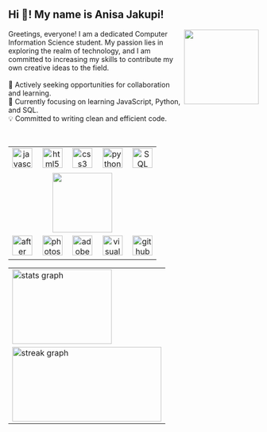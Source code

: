 <h2 align="left">Hi 👋! My name is Anisa Jakupi!</h2>

<img align="right" height="150" src="https://i.pinimg.com/564x/a6/dd/50/a6dd501a5fee04cd8e23e91e71f641f2.jpg" />

<p align="left">
  Greetings, everyone! I am a dedicated Computer Information Science student. My passion lies in exploring the realm of technology, and I am committed to increasing my skills to contribute my own creative ideas to the field.<br><br>
  🚀 Actively seeking opportunities for collaboration and learning.<br>
  🌱 Currently focusing on learning JavaScript, Python, and SQL.<br>
  💡 Committed to writing clean and efficient code.<br>
</p>

<br clear="both">

<div>
  <div align="left">
    <table>
      <tr>
        <td align="center">
          <img src="https://cdn.jsdelivr.net/gh/devicons/devicon/icons/javascript/javascript-original.svg" height="40" alt="javascript logo" />
          <img width="12" />
          <img src="https://cdn.jsdelivr.net/gh/devicons/devicon/icons/html5/html5-original.svg" height="40" alt="html5 logo" />
          <img width="12" />
          <img src="https://cdn.jsdelivr.net/gh/devicons/devicon/icons/css3/css3-original.svg" height="40" alt="css3 logo" />
          <img width="12" />
          <img src="https://cdn.jsdelivr.net/gh/devicons/devicon/icons/python/python-original.svg" height="40" alt="python logo" />
          <img width="12" />
          <img src="https://cdn.jsdelivr.net/gh/devicons/devicon/icons/mysql/mysql-original.svg" height="40" alt="SQL logo" />
        </td>
      </tr>
      <tr>
        <td align="center">
          <a href="https://github.com/kittinan/spotify-github-profile">
            <img src="https://spotify-github-profile.kittinanx.com/api/view?uid=redboom143&cover_image=true&theme=natemoo-re&show_offline=true&background_color=6600ff&interchange=true&bar_color=c800ff&bar_color_cover=false" height="120" />
          </a>
        </td>
      </tr>
      <tr>
        <td align="center">
          <img src="https://upload.wikimedia.org/wikipedia/commons/1/10/Adobe-After_Effects-icon.png" height="40" alt="after effects logo" />
          <img width="12" />
          <img src="https://upload.wikimedia.org/wikipedia/commons/thumb/9/92/Adobe_Photoshop_CS6_icon.svg/1024px-Adobe_Photoshop_CS6_icon.svg.png?20121205002352" height="40" alt="photoshop logo" />
          <img width="12" />
          <img src="https://upload.wikimedia.org/wikipedia/commons/thumb/d/db/Adobe-Animate-2020-logo.png/640px-Adobe-Animate-2020-logo.png" height="40" alt="adobe animate logo" />
          <img width="12" />
          <img src="https://upload.wikimedia.org/wikipedia/commons/thumb/9/9a/Visual_Studio_Code_1.35_icon.svg/640px-Visual_Studio_Code_1.35_icon.svg.png" height="40" alt="visual studio code logo" />
          <img width="12" />
          <img src="https://upload.wikimedia.org/wikipedia/commons/thumb/9/91/Octicons-mark-github.svg/640px-Octicons-mark-github.svg.png" height="40" alt="github logo" />
        </td>
      </tr>
    </table>
  </div>
  <div align="right">
    <table>
      <tr>
        <td>
          <img src="https://github-readme-stats.vercel.app/api?username=AnisaAJ&hide_title=false&hide_rank=false&show_icons=true&include_all_commits=true&count_private=true&disable_animations=false&theme=shades-of-purple&locale=en&hide_border=false" width="200" height="150" alt="stats graph" />
        </td>
      </tr>
      <tr>
        <td>
          <img src="https://streak-stats.demolab.com?user=AnisaAJ&locale=en&mode=daily&theme=shades-of-purple&hide_border=false&border_radius=5" width="300" height="150" alt="streak graph" />
        </td>
      </tr>
    </table>
  </div>
</div>
